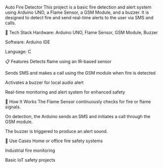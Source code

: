 Auto Fire Detector
This project is a basic fire detection and alert system using Arduino UNO, a Flame Sensor, a GSM Module, and a buzzer. It is designed to detect fire and send real-time alerts to the user via SMS and calls.

🔧 Tech Stack
Hardware: Arduino UNO, Flame Sensor, GSM Module, Buzzer

Software: Arduino IDE

Language: C

📋 Features
Detects flame using an IR-based sensor

Sends SMS and makes a call using the GSM module when fire is detected

Activates a buzzer for local audio alert

Real-time monitoring and alert system for enhanced safety

📌 How It Works
The Flame Sensor continuously checks for fire or flame signals.

On detection, the Arduino sends an SMS and initiates a call through the GSM module.

The buzzer is triggered to produce an alert sound.

🎯 Use Cases
Home or office fire safety systems

Industrial fire monitoring

Basic IoT safety projects

